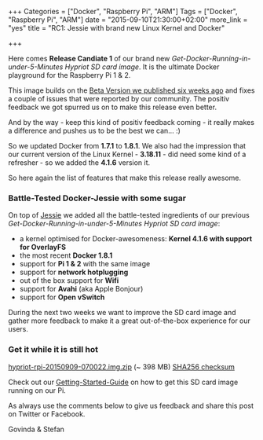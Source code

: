 +++
Categories = ["Docker", "Raspberry Pi", "ARM"]
Tags = ["Docker", "Raspberry Pi", "ARM"]
date = "2015-09-10T21:30:00+02:00"
more_link = "yes"
title = "RC1: Jessie with brand new Linux Kernel and Docker"

+++

Here comes __Release Candiate 1__ of our brand new *Get-Docker-Running-in-under-5-Minutes Hypriot SD card image*.
It is the ultimate Docker playground for the Raspberry Pi 1 & 2.

This image builds on the [Beta Version we published six weeks ago](http://blog.hypriot.com/post/moving-docker-from-wheezy-to-jessie/) and fixes a couple of issues that were reported by our community.
The positiv feedback we got spurred us on to make this release even better.
<!--more-->

And by the way - keep this kind of positiv feedback coming - it really makes a difference and pushes us to be the best we can... :)

So we updated Docker from __1.7.1__ to __1.8.1__.
We also had the impression that our current version of the Linux Kernel - __3.18.11__ - did need some kind of a refresher - so we added the __4.1.6__ version it.

So here again the list of features that make this release really awesome.

### Battle-Tested Docker-Jessie with some sugar
On top of [Jessie](http://arstechnica.com/information-technology/2015/05/debian-8-linuxs-most-reliable-distro-makes-its-biggest-change-since-1993/) we added all the battle-tested ingredients of our previous *Get-Docker-Running-in-under-5-Minutes Hypriot SD card image*:

- a kernel optimised for Docker-awesomeness: __Kernel 4.1.6 with support for OverlayFS__
- the most recent __Docker 1.8.1__
- support for __Pi 1 & 2__ with the same image
- support for __network hotplugging__
- out of the box support for __Wifi__
- support for __Avahi__ (aka Apple Bonjour)
- support for __Open vSwitch__

During the next two weeks we want to improve the SD card image and gather more feedback to make it a great out-of-the-box experience for our users.

### Get it while it is still hot
[hypriot-rpi-20150909-070022.img.zip](http://downloads.hypriot.com/hypriot-rpi-20150909-070022.img.zip) (~ 398 MB)
[SHA256 checksum](http://downloads.hypriot.com/hypriot-rpi-20150909-070022.img.zip.sha256)

Check out our [Getting-Started-Guide](http://blog.hypriot.com/getting-started-with-docker-on-your-arm-device/) on how to get this SD card image running on our Pi.

As always use the comments below to give us feedback and share this post on Twitter or Facebook.

Govinda & Stefan
